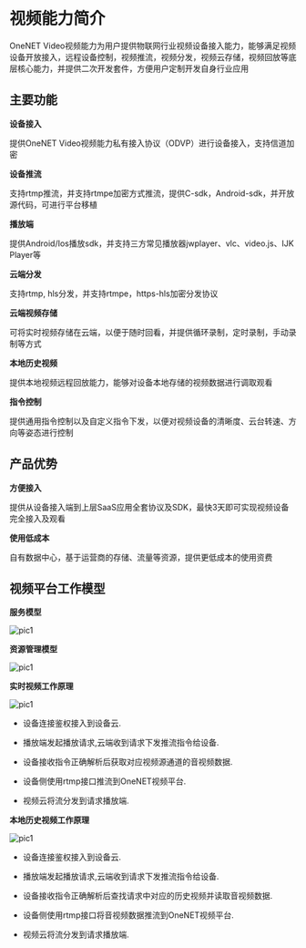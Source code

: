 # 视频能力简介

OneNET Video视频能力为用户提供物联网行业视频设备接入能力，能够满足视频设备开放接入，远程设备控制，视频推流，视频分发，视频云存储，视频回放等底层核心能力，并提供二次开发套件，方便用户定制开发自身行业应用

## 主要功能

**设备接入**

提供OneNET Video视频能力私有接入协议（ODVP）进行设备接入，支持信道加密

**设备推流**

支持rtmp推流，并支持rtmpe加密方式推流，提供C-sdk，Android-sdk，并开放源代码，可进行平台移植

**播放端**

提供Android/Ios播放sdk，并支持三方常见播放器jwplayer、vlc、video.js、IJK Player等

**云端分发**

支持rtmp, hls分发，并支持rtmpe，https-hls加密分发协议

**云端视频存储**

可将实时视频存储在云端，以便于随时回看，并提供循环录制，定时录制，手动录制等方式

**本地历史视频**

提供本地视频远程回放能力，能够对设备本地存储的视频数据进行调取观看

**指令控制**

提供通用指令控制以及自定义指令下发，以便对视频设备的清晰度、云台转速、方向等姿态进行控制

## 产品优势

**方便接入**

提供从设备接入端到上层SaaS应用全套协议及SDK，最快3天即可实现视频设备完全接入及观看

**使用低成本**

自有数据中心，基于运营商的存储、流量等资源，提供更低成本的使用资费

## 视频平台工作模型

**服务模型**

![pic1](/images/vedio-image/视频能力配图_01.jpg)

**资源管理模型**

![pic1](/images/vedio-image/视频能力配图_02.jpg)


**实时视频工作原理**

![pic1](/images/vedio-image/视频能力配图_04.jpg)

- 设备连接鉴权接入到设备云.

- 播放端发起播放请求,云端收到请求下发推流指令给设备.

- 设备接收指令正确解析后获取对应视频源通道的音视频数据.

- 设备侧使用rtmp接口推流到OneNET视频平台.

- 视频云将流分发到请求播放端.

**本地历史视频工作原理**

![pic1](/images/vedio-image/视频能力配图_05.jpg)

- 设备连接鉴权接入到设备云.

- 播放端发起播放请求,云端收到请求下发推流指令给设备.

- 设备接收指令正确解析后查找请求中对应的历史视频并读取音视频数据.

- 设备侧使用rtmp接口将音视频数据推流到OneNET视频平台.

- 视频云将流分发到请求播放端.